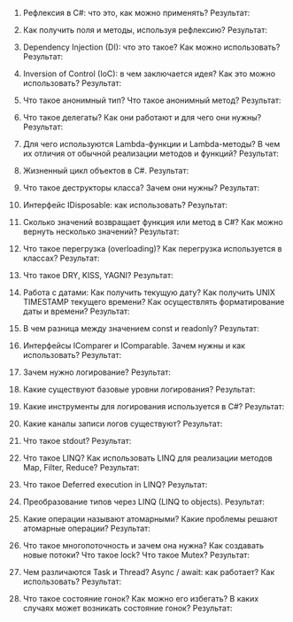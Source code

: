 1. Рефлексия в C#: что это, как можно применять?
   Результат:
   >
   
2. Как получить поля и методы, используя рефлексию?
   Результат:
   >
   
3. Dependency Injection (DI): что это такое? Как можно использовать?
   Результат:
   >
   
4. Inversion of Control (IoC): в чем заключается идея? Как это можно использовать?
   Результат:
   >
   
5. Что такое анонимный тип? Что такое анонимный метод? 
   Результат:
   >
   
6. Что такое делегаты? Как они работают и для чего они нужны?
   Результат:
   >
   
7. Для чего используются Lambda-функции и Lambda-методы? В чем их отличия от обычной реализации методов и функций?
   Результат:
   >
   
8. Жизненный цикл объектов в C#. 
   Результат:
   >
   
9. Что такое деструкторы класса? Зачем они нужны?
   Результат:
   >
   
10. Интерфейс IDisposable: как использовать?
    Результат:
   >
   
11. Сколько значений возвращает функция или метод в C#? Как можно вернуть несколько значений?
    Результат:
   >
   
12. Что такое перегрузка (overloading)? Как перегрузка используется в классах?
    Результат:
   >
   
13. Что такое DRY, KISS, YAGNI?
    Результат:
   >
   
14. Работа с датами: Как получить текущую дату? Как получить UNIX TIMESTAMP текущего времени? Как осуществлять форматирование даты и времени? 
    Результат:
   >
   
15. В чем разница между значением const и readonly? 
    Результат:
   >
   
16. Интерфейсы IComparer и IComparable. Зачем нужны и как использовать?
    Результат:
   >
   
17. Зачем нужно логирование? 
    Результат:
   >
   
18. Какие существуют базовые уровни логирования? 
    Результат:
   >
   
19. Какие инструменты для логирования используется в C#? 
    Результат:
   >
   
20. Какие каналы записи логов существуют? 
    Результат:
   >
   
21. Что такое stdout? 
    Результат:
   >
   
22. Что такое LINQ? Как использовать LINQ для реализации методов Map, Filter, Reduce?
    Результат:
   >
   
23. Что такое Deferred execution in LINQ? 
    Результат:
   >
   
24. Преобразование типов через LINQ (LINQ to objects).
    Результат:
   >
    
25. Какие операции называют атомарными? Какие проблемы решают атомарные операции?
    Результат:
   >
   
26. Что такое многопоточность и зачем она нужна? Как создавать новые потоки? Что такое lock? Что такое Mutex?
    Результат:
   >
   
27. Чем различаются Task и Thread? Async / await: как работает? Как использовать?
    Результат:
   >
   
28. Что такое состояние гонок? Как можно его избегать? В каких случаях может возникать состояние гонок?
    Результат:
   >
   